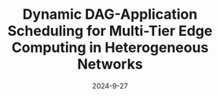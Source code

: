 ---
title: "Dynamic DAG-Application Scheduling for Multi-Tier Edge Computing in Heterogeneous Networks"
collection: publications
date: 2024-9-27   
venue: 'axRiv'
paperurl: 'https://arxiv.org/abs/2409.10839'
codeurl: ''
authors: Xiang Li, Mustafa Abdallah, Yuan-Yao Lou, Mung Chiang, Kwang Taik Kim, Saurabh Bagchi
Abstract: 'Edge computing is deemed a promising technique to execute latency-sensitive applications by offloading computation-intensive tasks to edge servers. Extensive research has been conducted in the field of end-device to edge server task offloading for several goals, including latency minimization, energy optimization, and resource optimization. However, few of them consider our mobile computing devices (smartphones, tablets, and laptops) to be edge devices. In this paper, we propose a novel multi-tier edge computing framework, which we refer to as M-TEC, that aims to optimize latency, reduce the probability of failure, and optimize cost while accounting for the sporadic failure of personally owned devices and the changing network conditions. We conduct experiments with a real testbed and a real commercial CBRS 4G network, and the results indicate that M-TEC is capable of reducing the end-to-end latency of applications by at least 8\% compared to the best baseline under a variety of network conditions, while providing reliable performance at an affordable cost. '
---